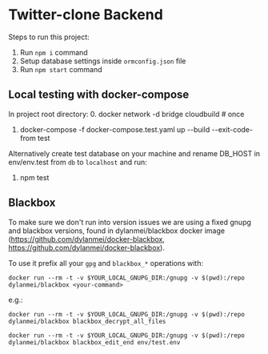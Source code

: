 # Twitter-clone Backend

Steps to run this project:

1. Run `npm i` command
2. Setup database settings inside `ormconfig.json` file
3. Run `npm start` command


## Local testing with docker-compose

In project root directory:
0. docker network -d bridge cloudbuild     # once
1. docker-compose -f docker-compose.test.yaml up --build --exit-code-from test

Alternatively create test database on your machine and rename DB_HOST in env/env.test from `db` to `localhost` and run:
1. npm test

## Blackbox

To make sure we don't run into version issues we are using a fixed gnupg and blackbox versions, found in dylanmei/blackbox docker image (https://github.com/dylanmei/docker-blackbox, https://github.com/dylanmei/docker-blackbox).

To use it prefix all your `gpg` and `blackbox_*` operations with:

```docker run --rm -t -v $YOUR_LOCAL_GNUPG_DIR:/gnupg -v $(pwd):/repo dylanmei/blackbox <your-command>```

e.g.:

```docker run --rm -t -v $YOUR_LOCAL_GNUPG_DIR:/gnupg -v $(pwd):/repo dylanmei/blackbox blackbox_decrypt_all_files```

```docker run --rm -t -v $YOUR_LOCAL_GNUPG_DIR:/gnupg -v $(pwd):/repo dylanmei/blackbox blackbox_edit_end env/test.env```








